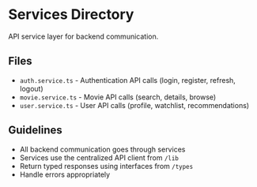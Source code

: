 # Services Directory

API service layer for backend communication.

## Files

- `auth.service.ts` - Authentication API calls (login, register, refresh, logout)
- `movie.service.ts` - Movie API calls (search, details, browse)
- `user.service.ts` - User API calls (profile, watchlist, recommendations)

## Guidelines

- All backend communication goes through services
- Services use the centralized API client from `/lib`
- Return typed responses using interfaces from `/types`
- Handle errors appropriately
